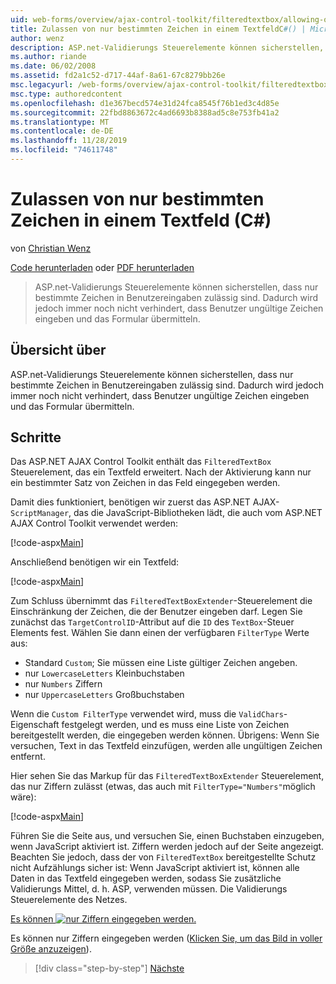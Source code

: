 ```yaml
---
uid: web-forms/overview/ajax-control-toolkit/filteredtextbox/allowing-only-certain-characters-in-a-text-box-cs
title: Zulassen von nur bestimmten Zeichen in einem TextfeldC#() | Microsoft-Dokumentation
author: wenz
description: ASP.net-Validierungs Steuerelemente können sicherstellen, dass nur bestimmte Zeichen in Benutzereingaben zulässig sind. Dies hindert Benutzer jedoch immer noch nicht daran, ungültige Eingaben einzugeben...
ms.author: riande
ms.date: 06/02/2008
ms.assetid: fd2a1c52-d717-44af-8a61-67c8279bb26e
msc.legacyurl: /web-forms/overview/ajax-control-toolkit/filteredtextbox/allowing-only-certain-characters-in-a-text-box-cs
msc.type: authoredcontent
ms.openlocfilehash: d1e367becd574e31d24fca8545f76b1ed3c4d85e
ms.sourcegitcommit: 22fbd8863672c4ad6693b8388ad5c8e753fb41a2
ms.translationtype: MT
ms.contentlocale: de-DE
ms.lasthandoff: 11/28/2019
ms.locfileid: "74611748"
---
```

# <a name="allowing-only-certain-characters-in-a-text-box-c"></a>Zulassen von nur bestimmten Zeichen in einem Textfeld (C#)

von [Christian Wenz](https://github.com/wenz)

[Code herunterladen](https://download.microsoft.com/download/4/c/2/4c2def7a-0d23-4055-91f9-1f18504167d7/FilteredTextBox0.cs.zip) oder [PDF herunterladen](https://download.microsoft.com/download/b/6/a/b6ae89ee-df69-4c87-9bfb-ad1eb2b23373/filteredtextbox0CS.pdf)

> ASP.net-Validierungs Steuerelemente können sicherstellen, dass nur bestimmte Zeichen in Benutzereingaben zulässig sind. Dadurch wird jedoch immer noch nicht verhindert, dass Benutzer ungültige Zeichen eingeben und das Formular übermitteln.

## <a name="overview"></a>Übersicht über

ASP.net-Validierungs Steuerelemente können sicherstellen, dass nur bestimmte Zeichen in Benutzereingaben zulässig sind. Dadurch wird jedoch immer noch nicht verhindert, dass Benutzer ungültige Zeichen eingeben und das Formular übermitteln.

## <a name="steps"></a>Schritte

Das ASP.NET AJAX Control Toolkit enthält das `FilteredTextBox` Steuerelement, das ein Textfeld erweitert. Nach der Aktivierung kann nur ein bestimmter Satz von Zeichen in das Feld eingegeben werden.

Damit dies funktioniert, benötigen wir zuerst das ASP.NET AJAX-`ScriptManager`, das die JavaScript-Bibliotheken lädt, die auch vom ASP.NET AJAX Control Toolkit verwendet werden:

[!code-aspx[Main](allowing-only-certain-characters-in-a-text-box-cs/samples/sample1.aspx)]

Anschließend benötigen wir ein Textfeld:

[!code-aspx[Main](allowing-only-certain-characters-in-a-text-box-cs/samples/sample2.aspx)]

Zum Schluss übernimmt das `FilteredTextBoxExtender`-Steuerelement die Einschränkung der Zeichen, die der Benutzer eingeben darf. Legen Sie zunächst das `TargetControlID`-Attribut auf die `ID` des `TextBox`-Steuer Elements fest. Wählen Sie dann einen der verfügbaren `FilterType` Werte aus:

- Standard `Custom`; Sie müssen eine Liste gültiger Zeichen angeben.
- nur `LowercaseLetters` Kleinbuchstaben
- nur `Numbers` Ziffern
- nur `UppercaseLetters` Großbuchstaben

Wenn die `Custom FilterType` verwendet wird, muss die `ValidChars`-Eigenschaft festgelegt werden, und es muss eine Liste von Zeichen bereitgestellt werden, die eingegeben werden können. Übrigens: Wenn Sie versuchen, Text in das Textfeld einzufügen, werden alle ungültigen Zeichen entfernt.

Hier sehen Sie das Markup für das `FilteredTextBoxExtender` Steuerelement, das nur Ziffern zulässt (etwas, das auch mit `FilterType="Numbers"`möglich wäre):

[!code-aspx[Main](allowing-only-certain-characters-in-a-text-box-cs/samples/sample3.aspx)]

Führen Sie die Seite aus, und versuchen Sie, einen Buchstaben einzugeben, wenn JavaScript aktiviert ist. Ziffern werden jedoch auf der Seite angezeigt. Beachten Sie jedoch, dass der von `FilteredTextBox` bereitgestellte Schutz nicht Aufzählungs sicher ist: Wenn JavaScript aktiviert ist, können alle Daten in das Textfeld eingegeben werden, sodass Sie zusätzliche Validierungs Mittel, d. h. ASP, verwenden müssen. Die Validierungs Steuerelemente des Netzes.

[Es können ![nur Ziffern eingegeben werden.](allowing-only-certain-characters-in-a-text-box-cs/_static/image2.png)](allowing-only-certain-characters-in-a-text-box-cs/_static/image1.png)

Es können nur Ziffern eingegeben werden ([Klicken Sie, um das Bild in voller Größe anzuzeigen](allowing-only-certain-characters-in-a-text-box-cs/_static/image3.png)).

> [!div class="step-by-step"]
> [Nächste](allowing-only-certain-characters-in-a-text-box-vb.md)
